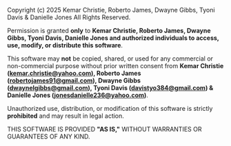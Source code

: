 Copyright (c) 2025 Kemar Christie, Roberto James, Dwayne Gibbs, Tyoni Davis & Danielle Jones All Rights Reserved.

Permission is granted **only** to **Kemar Christie, Roberto James, Dwayne Gibbs, Tyoni Davis, Danielle Jones and authorized individuals to access, use, modify, or distribute this software**.

This software may **not** be copied, shared, or used for any commercial or non-commercial purpose without prior written consent from **Kemar Christie (kemar.christie@yahoo.com), Roberto James (robertojames91@gmail.com), Dwayne Gibbs (dwaynelgibbs@gmail.com), Tyoni Davis (davistyo384@gmail.com) & Danielle Jones (jonesdanielle236@yahoo.com)**.

Unauthorized use, distribution, or modification of this software is strictly **prohibited** and may result in legal action.

THIS SOFTWARE IS PROVIDED **"AS IS,"** WITHOUT WARRANTIES OR GUARANTEES OF ANY KIND.